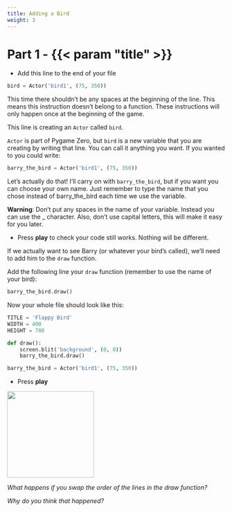 ```yaml
---
title: Adding a Bird
weight: 3
---
```


# Part 1 - {{< param "title" >}}

- Add this line to the end of your file

```python
bird = Actor('bird1', (75, 350))
```

This time there shouldn’t be any spaces at the beginning of the line. This means this instruction doesn’t belong to a function. These instructions will only happen once at the beginning of the game.

This line is creating an `Actor` called `bird`.

`Actor` is part of Pygame Zero, but `bird` is a new variable that you are creating by writing that line. You can call it anything you want. If you wanted to you could write:

```python
barry_the_bird = Actor('bird1', (75, 350))
```

Let’s actually do that! I’ll carry on with `barry_the_bird`, but if you want you can choose your own name. Just remember to type the name that you chose instead of barry_the_bird each time we use the variable.

**Warning**: Don’t put any spaces in the name of your variable. Instead you can use the _ character. Also, don’t use capital letters, this will make it easy for you later.

- Press **play** to check your code still works. Nothing will be different.

If we actually want to see Barry (or whatever your bird’s called), we’ll need to add him to the `draw` function.

Add the following line your `draw` function (remember to use the name of your bird):

```python
barry_the_bird.draw()
```

Now your whole file should look like this:

```python
TITLE = 'Flappy Bird'
WIDTH = 400
HEIGHT = 708

def draw():
    screen.blit('background', (0, 0))
    barry_the_bird.draw()

barry_the_bird = Actor('bird1', (75, 350))
```

- Press **play**

<img src="/python-flappy-bird/part-1/background_and_bird.webp" alt="" style="width:200px;"/>

*What happens if you swap the order of the lines in the draw function?*

*Why do you think that happened?*